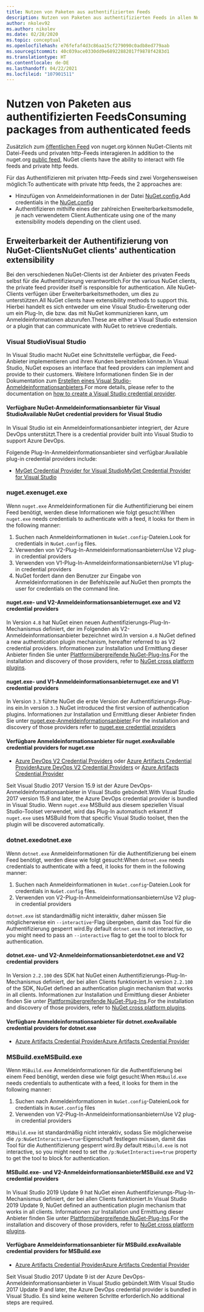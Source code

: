 ```yaml
---
title: Nutzen von Paketen aus authentifizierten Feeds
description: Nutzen von Paketen aus authentifizierten Feeds in allen NuGet-Clientszenarios
author: nkolev92
ms.author: nikolev
ms.date: 02/28/2020
ms.topic: conceptual
ms.openlocfilehash: e76fefaf4d3c86aa15cf279090c0adb8ed779aab
ms.sourcegitcommit: 40c039ace0330dd9e68922882017f9878f4283d1
ms.translationtype: HT
ms.contentlocale: de-DE
ms.lasthandoff: 04/22/2021
ms.locfileid: "107901511"
---
```

# <a name="consuming-packages-from-authenticated-feeds"></a><span data-ttu-id="c1dcd-103">Nutzen von Paketen aus authentifizierten Feeds</span><span class="sxs-lookup"><span data-stu-id="c1dcd-103">Consuming packages from authenticated feeds</span></span>

<span data-ttu-id="c1dcd-104">Zusätzlich zum [öffentlichen Feed](https://api.nuget.org/v3/index.json) von nuget.org können NuGet-Clients mit Datei-Feeds und privaten http-Feeds interagieren.</span><span class="sxs-lookup"><span data-stu-id="c1dcd-104">In addition to the nuget.org [public feed](https://api.nuget.org/v3/index.json), NuGet clients have the ability to interact with file feeds and private http feeds.</span></span>


<span data-ttu-id="c1dcd-105">Für das Authentifizieren mit privaten http-Feeds sind zwei Vorgehensweisen möglich:</span><span class="sxs-lookup"><span data-stu-id="c1dcd-105">To authenticate with private http feeds, the 2 approaches are:</span></span>

* <span data-ttu-id="c1dcd-106">Hinzufügen von Anmeldeinformationen in der Datei [NuGet.config](../reference/nuget-config-file.md#packagesourcecredentials),</span><span class="sxs-lookup"><span data-stu-id="c1dcd-106">Add credentials in the [NuGet.config](../reference/nuget-config-file.md#packagesourcecredentials)</span></span>
* <span data-ttu-id="c1dcd-107">Authentifizieren mithilfe eines der zahlreichen Erweiterbarkeitsmodelle, je nach verwendetem Client.</span><span class="sxs-lookup"><span data-stu-id="c1dcd-107">Authenticate using one of the many extensibility models depending on the client used.</span></span>

## <a name="nuget-clients-authentication-extensibility"></a><span data-ttu-id="c1dcd-108">Erweiterbarkeit der Authentifizierung von NuGet-Clients</span><span class="sxs-lookup"><span data-stu-id="c1dcd-108">NuGet clients' authentication extensibility</span></span>

<span data-ttu-id="c1dcd-109">Bei den verschiedenen NuGet-Clients ist der Anbieter des privaten Feeds selbst für die Authentifizierung verantwortlich.</span><span class="sxs-lookup"><span data-stu-id="c1dcd-109">For the various NuGet clients, the private feed provider itself is responsible for authentication.</span></span>
<span data-ttu-id="c1dcd-110">Alle NuGet-Clients verfügen über Erweiterbarkeitsmethoden, um dies zu unterstützen.</span><span class="sxs-lookup"><span data-stu-id="c1dcd-110">All NuGet clients have extensibility methods to support this.</span></span> <span data-ttu-id="c1dcd-111">Hierbei handelt es sich entweder um eine Visual Studio-Erweiterung oder um ein Plug-In, die bzw. das mit NuGet kommunizieren kann, um Anmeldeinformationen abzurufen.</span><span class="sxs-lookup"><span data-stu-id="c1dcd-111">These are either a Visual Studio extension or a plugin that can communicate with NuGet to retrieve credentials.</span></span>

### <a name="visual-studio"></a><span data-ttu-id="c1dcd-112">Visual Studio</span><span class="sxs-lookup"><span data-stu-id="c1dcd-112">Visual Studio</span></span>

<span data-ttu-id="c1dcd-113">In Visual Studio macht NuGet eine Schnittstelle verfügbar, die Feed-Anbieter implementieren und ihren Kunden bereitstellen können.</span><span class="sxs-lookup"><span data-stu-id="c1dcd-113">In Visual Studio, NuGet exposes an interface that feed providers can implement and provide to their customers.</span></span> <span data-ttu-id="c1dcd-114">Weitere Informationen finden Sie in der Dokumentation zum [Erstellen eines Visual Studio-Anmeldeinformationsanbieters](../reference/extensibility/NuGet-Credential-Providers-for-Visual-Studio.md).</span><span class="sxs-lookup"><span data-stu-id="c1dcd-114">For more details, please refer to the documentation on [how to create a Visual Studio credential provider](../reference/extensibility/NuGet-Credential-Providers-for-Visual-Studio.md).</span></span>

#### <a name="available-nuget-credential-providers-for-visual-studio"></a><span data-ttu-id="c1dcd-115">Verfügbare NuGet-Anmeldeinformationsanbieter für Visual Studio</span><span class="sxs-lookup"><span data-stu-id="c1dcd-115">Available NuGet credential providers for Visual Studio</span></span>

<span data-ttu-id="c1dcd-116">In Visual Studio ist ein Anmeldeinformationsanbieter integriert, der Azure DevOps unterstützt.</span><span class="sxs-lookup"><span data-stu-id="c1dcd-116">There is a credential provider built into Visual Studio to support Azure DevOps.</span></span>


<span data-ttu-id="c1dcd-117">Folgende Plug-In-Anmeldeinformationsanbieter sind verfügbar:</span><span class="sxs-lookup"><span data-stu-id="c1dcd-117">Available plug-in credential providers include:</span></span>

* [<span data-ttu-id="c1dcd-118">MyGet Credential Provider for Visual Studio</span><span class="sxs-lookup"><span data-stu-id="c1dcd-118">MyGet Credential Provider for Visual Studio</span></span>](http://docs.myget.org/docs/reference/credential-provider-for-visual-studio)

### <a name="nugetexe"></a><span data-ttu-id="c1dcd-119">nuget.exe</span><span class="sxs-lookup"><span data-stu-id="c1dcd-119">nuget.exe</span></span>

<span data-ttu-id="c1dcd-120">Wenn `nuget.exe` Anmeldeinformationen für die Authentifizierung bei einem Feed benötigt, werden diese Informationen wie folgt gesucht:</span><span class="sxs-lookup"><span data-stu-id="c1dcd-120">When `nuget.exe` needs credentials to authenticate with a feed, it looks for them in the following manner:</span></span>

1. <span data-ttu-id="c1dcd-121">Suchen nach Anmeldeinformationen in `NuGet.config`-Dateien.</span><span class="sxs-lookup"><span data-stu-id="c1dcd-121">Look for credentials in `NuGet.config` files.</span></span>
1. <span data-ttu-id="c1dcd-122">Verwenden von V2-Plug-In-Anmeldeinformationsanbietern</span><span class="sxs-lookup"><span data-stu-id="c1dcd-122">Use V2 plug-in credential providers</span></span>
1. <span data-ttu-id="c1dcd-123">Verwenden von V1-Plug-In-Anmeldeinformationsanbietern</span><span class="sxs-lookup"><span data-stu-id="c1dcd-123">Use V1 plug-in credential providers</span></span>
1. <span data-ttu-id="c1dcd-124">NuGet fordert dann den Benutzer zur Eingabe von Anmeldeinformationen in der Befehlszeile auf.</span><span class="sxs-lookup"><span data-stu-id="c1dcd-124">NuGet then prompts the user for credentials on the command line.</span></span>

#### <a name="nugetexe-and-v2-credential-providers"></a><span data-ttu-id="c1dcd-125">nuget.exe- und V2-Anmeldeinformationsanbieter</span><span class="sxs-lookup"><span data-stu-id="c1dcd-125">nuget.exe and V2 credential providers</span></span>

<span data-ttu-id="c1dcd-126">In Version `4.8` hat NuGet einen neuen Authentifizierungs-Plug-In-Mechanismus definiert, der im Folgenden als V2-Anmeldeinformationsanbieter bezeichnet wird.</span><span class="sxs-lookup"><span data-stu-id="c1dcd-126">In version `4.8` NuGet defined a new authentication plugin mechanism, hereafter referred to as V2 credential providers.</span></span>
<span data-ttu-id="c1dcd-127">Informationen zur Installation und Ermittlung dieser Anbieter finden Sie unter [Plattformübergreifende NuGet-Plug-Ins](../reference/extensibility/NuGet-Cross-Platform-Plugins.md#plugin-installation-and-discovery).</span><span class="sxs-lookup"><span data-stu-id="c1dcd-127">For the installation and discovery of those providers, refer to [NuGet cross platform plugins](../reference/extensibility/NuGet-Cross-Platform-Plugins.md#plugin-installation-and-discovery).</span></span>

#### <a name="nugetexe-and-v1-credential-providers"></a><span data-ttu-id="c1dcd-128">nuget.exe- und V1-Anmeldeinformationsanbieter</span><span class="sxs-lookup"><span data-stu-id="c1dcd-128">nuget.exe and V1 credential providers</span></span>

<span data-ttu-id="c1dcd-129">In Version `3.3` führte NuGet die erste Version der Authentifizierungs-Plug-ins ein.</span><span class="sxs-lookup"><span data-stu-id="c1dcd-129">In version `3.3` NuGet introduced the first version of authentication plugins.</span></span>
<span data-ttu-id="c1dcd-130">Informationen zur Installation und Ermittlung dieser Anbieter finden Sie unter [nuget.exe-Anmeldeinformationsanbieter](../reference/extensibility/nuget-exe-Credential-Providers.md#nugetexe-credential-provider-discovery).</span><span class="sxs-lookup"><span data-stu-id="c1dcd-130">For the installation and discovery of those providers refer to [nuget.exe credential providers](../reference/extensibility/nuget-exe-Credential-Providers.md#nugetexe-credential-provider-discovery)</span></span>

#### <a name="available-credential-providers-for-nugetexe"></a><span data-ttu-id="c1dcd-131">Verfügbare Anmeldeinformationsanbieter für nuget.exe</span><span class="sxs-lookup"><span data-stu-id="c1dcd-131">Available credential providers for nuget.exe</span></span>

* <span data-ttu-id="c1dcd-132">[Azure DevOps V2 Credential Providers](/azure/devops/artifacts/nuget/nuget-exe#add-a-feed-to-nuget-482-or-later) oder [Azure Artifacts Credential Provider](https://github.com/microsoft/artifacts-credprovider)</span><span class="sxs-lookup"><span data-stu-id="c1dcd-132">[Azure DevOps V2 Credential Providers](/azure/devops/artifacts/nuget/nuget-exe#add-a-feed-to-nuget-482-or-later) or [Azure Artifacts Credential Provider](https://github.com/microsoft/artifacts-credprovider)</span></span>

<span data-ttu-id="c1dcd-133">Seit Visual Studio 2017 Version 15.9 ist der Azure DevOps-Anmeldeinformationsanbieter in Visual Studio gebündelt.</span><span class="sxs-lookup"><span data-stu-id="c1dcd-133">With Visual Studio 2017 version 15.9 and later, the Azure DevOps credential provider is bundled in Visual Studio.</span></span>
<span data-ttu-id="c1dcd-134">Wenn `nuget.exe` MSBuild aus diesem speziellen Visual Studio-Toolset verwendet, wird das Plug-In automatisch erkannt.</span><span class="sxs-lookup"><span data-stu-id="c1dcd-134">If `nuget.exe` uses MSBuild from that specific Visual Studio toolset, then the plugin will be discovered automatically.</span></span>

### <a name="dotnetexe"></a><span data-ttu-id="c1dcd-135">dotnet.exe</span><span class="sxs-lookup"><span data-stu-id="c1dcd-135">dotnet.exe</span></span>

<span data-ttu-id="c1dcd-136">Wenn `dotnet.exe` Anmeldeinformationen für die Authentifizierung bei einem Feed benötigt, werden diese wie folgt gesucht:</span><span class="sxs-lookup"><span data-stu-id="c1dcd-136">When `dotnet.exe` needs credentials to authenticate with a feed, it looks for them in the following manner:</span></span>

1. <span data-ttu-id="c1dcd-137">Suchen nach Anmeldeinformationen in `NuGet.config`-Dateien.</span><span class="sxs-lookup"><span data-stu-id="c1dcd-137">Look for credentials in `NuGet.config` files.</span></span>
1. <span data-ttu-id="c1dcd-138">Verwenden von V2-Plug-In-Anmeldeinformationsanbietern</span><span class="sxs-lookup"><span data-stu-id="c1dcd-138">Use V2 plug-in credential providers</span></span>

<span data-ttu-id="c1dcd-139">`dotnet.exe` ist standardmäßig nicht interaktiv, daher müssen Sie möglicherweise ein `--interactive`-Flag übergeben, damit das Tool für die Authentifizierung gesperrt wird.</span><span class="sxs-lookup"><span data-stu-id="c1dcd-139">By default `dotnet.exe` is not interactive, so you might need to pass an `--interactive` flag to get the tool to block for authentication.</span></span>

#### <a name="dotnetexe-and-v2-credential-providers"></a><span data-ttu-id="c1dcd-140">dotnet.exe- und V2-Anmeldeinformationsanbieter</span><span class="sxs-lookup"><span data-stu-id="c1dcd-140">dotnet.exe and V2 credential providers</span></span>

<span data-ttu-id="c1dcd-141">In Version `2.2.100` des SDK hat NuGet einen Authentifizierungs-Plug-In-Mechanismus definiert, der bei allen Clients funktioniert.</span><span class="sxs-lookup"><span data-stu-id="c1dcd-141">In version `2.2.100` of the SDK, NuGet defined an authentication plugin mechanism that works in all clients.</span></span>
<span data-ttu-id="c1dcd-142">Informationen zur Installation und Ermittlung dieser Anbieter finden Sie unter [Plattformübergreifende NuGet-Plug-Ins](../reference/extensibility/NuGet-Cross-Platform-Plugins.md#plugin-installation-and-discovery).</span><span class="sxs-lookup"><span data-stu-id="c1dcd-142">For the installation and discovery of those providers, refer to [NuGet cross platform plugins](../reference/extensibility/NuGet-Cross-Platform-Plugins.md#plugin-installation-and-discovery).</span></span>

#### <a name="available-credential-providers-for-dotnetexe"></a><span data-ttu-id="c1dcd-143">Verfügbare Anmeldeinformationsanbieter für dotnet.exe</span><span class="sxs-lookup"><span data-stu-id="c1dcd-143">Available credential providers for dotnet.exe</span></span>

* [<span data-ttu-id="c1dcd-144">Azure Artifacts Credential Provider</span><span class="sxs-lookup"><span data-stu-id="c1dcd-144">Azure Artifacts Credential Provider</span></span>](https://github.com/microsoft/artifacts-credprovider)

### <a name="msbuildexe"></a><span data-ttu-id="c1dcd-145">MSBuild.exe</span><span class="sxs-lookup"><span data-stu-id="c1dcd-145">MSBuild.exe</span></span>

<span data-ttu-id="c1dcd-146">Wenn `MSBuild.exe` Anmeldeinformationen für die Authentifizierung bei einem Feed benötigt, werden diese wie folgt gesucht:</span><span class="sxs-lookup"><span data-stu-id="c1dcd-146">When `MSBuild.exe` needs credentials to authenticate with a feed, it looks for them in the following manner:</span></span>

1. <span data-ttu-id="c1dcd-147">Suchen nach Anmeldeinformationen in `NuGet.config`-Dateien</span><span class="sxs-lookup"><span data-stu-id="c1dcd-147">Look for credentials in `NuGet.config` files</span></span>
1. <span data-ttu-id="c1dcd-148">Verwenden von V2-Plug-In-Anmeldeinformationsanbietern</span><span class="sxs-lookup"><span data-stu-id="c1dcd-148">Use V2 plug-in credential providers</span></span>

<span data-ttu-id="c1dcd-149">`MSBuild.exe` ist standardmäßig nicht interaktiv, sodass Sie möglicherweise die `/p:NuGetInteractive=true`-Eigenschaft festlegen müssen, damit das Tool für die Authentifizierung gesperrt wird.</span><span class="sxs-lookup"><span data-stu-id="c1dcd-149">By default `MSBuild.exe` is not interactive, so you might need to set the `/p:NuGetInteractive=true` property to get the tool to block for authentication.</span></span>

#### <a name="msbuildexe-and-v2-credential-providers"></a><span data-ttu-id="c1dcd-150">MSBuild.exe- und V2-Anmeldeinformationsanbieter</span><span class="sxs-lookup"><span data-stu-id="c1dcd-150">MSBuild.exe and V2 credential providers</span></span>

<span data-ttu-id="c1dcd-151">In Visual Studio 2019 Update 9 hat NuGet einen Authentifizierungs-Plug-In-Mechanismus definiert, der bei allen Clients funktioniert.</span><span class="sxs-lookup"><span data-stu-id="c1dcd-151">In Visual Studio 2019 Update 9, NuGet defined an authentication plugin mechanism that works in all clients.</span></span>
<span data-ttu-id="c1dcd-152">Informationen zur Installation und Ermittlung dieser Anbieter finden Sie unter [Plattformübergreifende NuGet-Plug-Ins](../reference/extensibility/NuGet-Cross-Platform-Plugins.md#plugin-installation-and-discovery).</span><span class="sxs-lookup"><span data-stu-id="c1dcd-152">For the installation and discovery of those providers, refer to [NuGet cross platform plugins](../reference/extensibility/NuGet-Cross-Platform-Plugins.md#plugin-installation-and-discovery).</span></span>

#### <a name="available-credential-providers-for-msbuildexe"></a><span data-ttu-id="c1dcd-153">Verfügbare Anmeldeinformationsanbieter für MSBuild.exe</span><span class="sxs-lookup"><span data-stu-id="c1dcd-153">Available credential providers for MSBuild.exe</span></span>

* [<span data-ttu-id="c1dcd-154">Azure Artifacts Credential Provider</span><span class="sxs-lookup"><span data-stu-id="c1dcd-154">Azure Artifacts Credential Provider</span></span>](https://github.com/microsoft/artifacts-credprovider)

<span data-ttu-id="c1dcd-155">Seit Visual Studio 2017 Update 9 ist der Azure DevOps-Anmeldeinformationsanbieter in Visual Studio gebündelt.</span><span class="sxs-lookup"><span data-stu-id="c1dcd-155">With Visual Studio 2017 Update 9 and later, the Azure DevOps credential provider is bundled in Visual Studio.</span></span> <span data-ttu-id="c1dcd-156">Es sind keine weiteren Schritte erforderlich.</span><span class="sxs-lookup"><span data-stu-id="c1dcd-156">No additional steps are required.</span></span>
